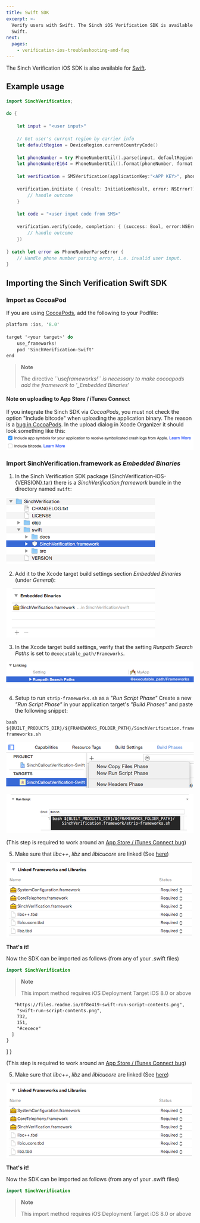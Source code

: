 ```yaml
---
title: Swift SDK
excerpt: >-
  Verify users with Swift. The Sinch iOS Verification SDK is available for
  Swift.
next:
  pages:
    - verification-ios-troubleshooting-and-faq
---
```


The Sinch Verification iOS SDK is also available for [Swift](https://developer.apple.com/).

## Example usage

```swift
import SinchVerification;

do {

    let input = "<user input>"

    // Get user's current region by carrier info
    let defaultRegion = DeviceRegion.currentCountryCode()

    let phoneNumber = try PhoneNumberUtil().parse(input, defaultRegion:defaultRegion)
    let phoneNumberE164 = PhoneNumberUtil().format(phoneNumber, format: PhoneNumberFormat.E164)

    let verification = SMSVerification(applicationKey:"<APP KEY>", phoneNumber: phoneNumberInE164)

    verification.initiate { (result: InitiationResult, error: NSError?) -> Void in
        // handle outcome
    }

    let code = "<user input code from SMS>"

    verification.verify(code, completion: { (success: Bool, error:NSError?) -> Void in
        // handle outcome
    })

} catch let error as PhoneNumberParseError {
    // Handle phone number parsing error, i.e. invalid user input.
}
```

## Importing the Sinch Verification Swift SDK

### Import as CocoaPod

If you are using [CocoaPods](http://www.cocoapods.org), add the following to your Podfile:

```objectivec
platform :ios, '8.0'

target '<your target>' do
    use_frameworks!
    pod 'SinchVerification-Swift'
end
```

> **Note**
>
> The directive \`\`use*frameworks\!\`\` is necessary to make cocoapods add the framework to '\_Embedded Binaries*'

#### Note on uploading to App Store / iTunes Connect

If you integrate the Sinch SDK via _CocoaPods_, you must not check the option "Include bitcode" when uploading the application binary. The reason is a [bug in CocoaPods](https://github.com/CocoaPods/CocoaPods/issues/4624). In the upload dialog in Xcode Organizer it should look something like this:
![swift-dont-include-bitcode-upload.png](images\ebf587e-swift-dont-include-bitcode-upload.png)

### Import SinchVerification.framework as _Embedded Binaries_

1.  In the Sinch Verification SDK package (SinchVerification-iOS-{VERSION}.tar) there is a _SinchVerification.framework_ bundle in the directory named `swift`:

![add-frameworks-package-structure.png](images\2cbde47-add-frameworks-package-structure.png)

2.  Add it to the Xcode target build settings section _Embedded Binaries_ (under _General_):

![add-frameworks-embedded-binaries.png](images\089382c-add-frameworks-embedded-binaries.png)

3.  In the Xcode target build settings, verify that the setting _Runpath Search Paths_ is set to `@executable_path/Frameworks`.

![add-frameworks-search-paths.png](images\e0bad42-add-frameworks-search-paths.png)

4.  Setup to run `strip-frameworks.sh` as a _"Run Script Phase"_
    Create a new _"Run Script Phase"_ in your application target's _"Build Phases"_ and paste the following snippet:

```shell
bash ${BUILT_PRODUCTS_DIR}/${FRAMEWORKS_FOLDER_PATH}/SinchVerification.framework/strip-frameworks.sh
```

![swift-run-script-add.png](images\d73dab6-swift-run-script-add.png)

![swift-run-script-contents.png](images\0f8e419-swift-run-script-contents.png)

(This step is required to work around an [App Store / iTunes Connect bug](http://www.openradar.me/radar?id=6409498411401216))

5.  Make sure that _libc++_, _libz_ and _libicucore_ are linked (See [here](doc:verification-ios-first-time-setup))

![link-binary-with-libraries-xcode.png](images\9b2867b-link-binary-with-libraries-xcode.png)

**That's it\!**

Now the SDK can be imported as follows (from any of your .swift files)

```swift
import SinchVerification
```

> **Note**
>
> This import method requires iOS Deployment Target iOS 8.0 or above

       "https://files.readme.io/0f8e419-swift-run-script-contents.png",
        "swift-run-script-contents.png",
        732,
        151,
        "#cecece"
      ]
    }

]
}

(This step is required to work around an [App Store / iTunes Connect bug](http://www.openradar.me/radar?id=6409498411401216))

5.  Make sure that _libc++_, _libz_ and _libicucore_ are linked (See [here](doc:verification-ios-first-time-setup))

![link-binary-with-libraries-xcode.png](images\9b2867b-link-binary-with-libraries-xcode.png)

**That's it\!**

Now the SDK can be imported as follows (from any of your .swift files)

```swift
import SinchVerification
```

> **Note**
>
> This import method requires iOS Deployment Target iOS 8.0 or above
